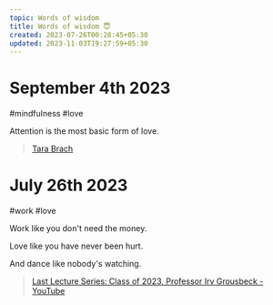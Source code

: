 ```yaml
---
topic: Words of wisdom
title: Words of wisdom 😇
created: 2023-07-26T00:28:45+05:30
updated: 2023-11-03T19:27:59+05:30
---
```


# September 4th 2023

#mindfulness #love

Attention is the most basic form of love.

> [Tara Brach](https://www.goodreads.com/quotes/8578059-attention-is-the-most-basic-form-of-love-by-paying)

# July 26th 2023

#work #love

Work like you don't need the money.

Love like you have never been hurt.

And dance like nobody's watching.

> [Last Lecture Series: Class of 2023, Professor Irv Grousbeck - YouTube](https://youtu.be/XoUfV1mgwk0?t=194)

